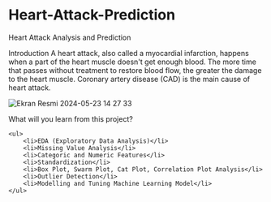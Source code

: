# Heart-Attack-Prediction
Heart Attack Analysis and Prediction

Introduction
A heart attack, also called a myocardial infarction, happens when a part of the heart muscle doesn't get enough blood.
The more time that passes without treatment to restore blood flow, the greater the damage to the heart muscle.
Coronary artery disease (CAD) is the main cause of heart attack.

![Ekran Resmi 2024-05-23 14 27 33](https://github.com/MuhammetEminOzdemir/Heart-Attack-Prediction/assets/80462839/ce439904-5de7-48e3-adf6-93b0de1b31a1)


What will you learn from this project?

    <ul>
        <li>EDA (Exploratory Data Analysis)</li>
        <li>Missing Value Analysis</li>
        <li>Categoric and Numeric Features</li>
        <li>Standardization</li>
        <li>Box Plot, Swarm Plot, Cat Plot, Correlation Plot Analysis</li>
        <li>Outlier Detection</li>
        <li>Modelling and Tuning Machine Learning Model</li>
    </ul>




